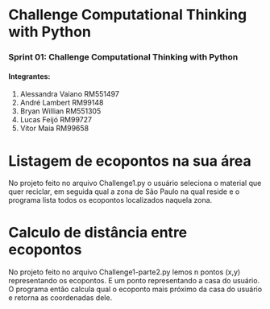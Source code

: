 # Challenge Computational Thinking with Python

<h3>Sprint 01: Challenge Computational Thinking with Python </h3>


<h4>Integrantes:</h4>
<ol> 

<li>Alessandra Vaiano RM551497</li>  

<li>André Lambert RM99148</li>  

<li>Bryan Willian RM551305</li>

<li>Lucas Feijó RM99727</li>
  
<li>Vitor Maia RM99658</li>

</ol>

<h1>Listagem de ecopontos na sua área</h1>

No projeto feito no arquivo Challenge1.py o usuário seleciona o material que quer reciclar, em seguida qual a zona de São Paulo na qual reside e o programa lista todos os ecopontos localizados naquela zona.

<h1>Calculo de distância entre ecopontos</h1>

No projeto feito no arquivo Challenge1-parte2.py lemos n pontos (x,y) representando os ecopontos. E um ponto representando a casa do usuário. O programa então calcula qual o ecoponto mais próximo da casa do usuário e retorna as coordenadas dele.
